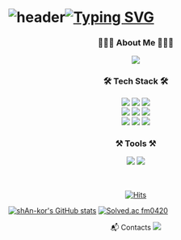 # ![header](https://capsule-render.vercel.app/api?type=waving&color=6994CDEE&text=&animation=twinkling&height=80)[![Typing SVG](https://readme-typing-svg.demolab.com?font=Alkatra&weight=500&size=45&duration=3500&pause=3&color=6994CDEE&center=false&vCenter=false&multiline=true&repeat=false&width=1000&height=100&lines=Welcome+to+shAn-kor's+GitHub!👋)](https://git.io/typing-svg)

<div align="center">
<h3>👨🏻‍💻 About Me 👨🏻‍💻</h3>
<a href="https://liberating-rotate-37b.notion.site/Hi-I-m-Seonghun-1687029c46f1809389e0f6b10199d04a?pvs=4">
<Img src="https://img.shields.io/badge/Notion-000000?style=flat-square&amp;logo=Notion&amp;logoColor=white"/>
</a>
<h3 align="center"> 🛠 Tech Stack 🛠 </h3>
<Img src="https://img.shields.io/badge/Java-007396?style=flat-square&amp;logo=java&amp;logoColor=white"/>
<Img src="https://img.shields.io/badge/Spring-6DB33F?style=flat-square&amp;logo=Spring&amp;logoColor=white"/>
<Img src="https://img.shields.io/badge/SpringBoot-6DB33F?style=flat-square&amp;logo=SpringBoot&amp;logoColor=white"/>
<br>
<Img src="https://img.shields.io/badge/HTML5-E34F26?style=flat-square&amp;logo=html5&amp;logoColor=white"/>
<Img src="https://img.shields.io/badge/CSS3-1572B6?style=flat-square&amp;logo=css3&amp;logoColor=white"/>
<Img src="https://img.shields.io/badge/Javascript-F7DF1E?style=flat-square&amp;logo=javascript&amp;logoColor=white"/>
<br>
<Img src="https://img.shields.io/badge/MySQL-4479A1?style=flat-square&amp;logo=MySQL&amp;logoColor=white"/>
<Img src="https://img.shields.io/badge/PostgreSQL-4169E1?style=flat-square&amp;logo=PostgreSQL&amp;logoColor=white"/>
<Img src="https://img.shields.io/badge/JPA-6DB33F?style=flat-square&amp;logo=Hibernate&amp;logoColor=white"/>

<h3>⚒️ Tools ⚒️</h3>
<Img src="https://img.shields.io/badge/IntelliJ IDEA-000000?style=flat-square&amp;logo=IntellijIdea&amp;logoColor=white"/>
<Img src="https://img.shields.io/badge/GIT-F05032?style=flat-square&amp;logo=git&amp;logoColor=white"/>


<br>
<br>
<br>

[![Hits](https://hits.seeyoufarm.com/api/count/incr/badge.svg?url=https%3A%2F%2Fgithub.com%2FshAn-kor&count_bg=%2379C83D&title_bg=%23555555&icon=&icon_color=%23E7E7E7&title=hits&edge_flat=false)](https://hits.seeyoufarm.com)

</div>

[![shAn-kor's GitHub stats](https://github-readme-stats.vercel.app/api?username=shAn-kor&show_icons=true&theme=radical)](https://github.com/anuraghazra/github-readme-stats)
[![Solved.ac
fm0420](http://mazassumnida.wtf/api/generate_badge?boj=fm0420)](https://solved.ac/fm0420)

<div align=center>
📬 Contacts
<a href="kjn0406@gmail.com">
<Img src="https://img.shields.io/badge/Gmail-EA4335?style=flat-square&amp;logo=Gmail&amp;logoColor=white"/>
</a>
</div>



<!--
**shAn-kor/shAn-kor** is a ✨ _special_ ✨ repository because its `README.md` (this file) appears on your GitHub profile.

Here are some ideas to get you started:

- 🔭 I’m currently working on ...
- 🌱 I’m currently learning ...
- 👯 I’m looking to collaborate on ...
- 🤔 I’m looking for help with ...
- 💬 Ask me about ...
- 📫 How to reach me: ...
- 😄 Pronouns: ...
- ⚡ Fun fact: ...
-->
